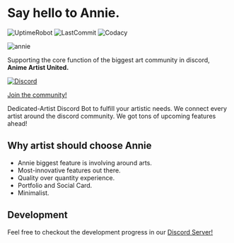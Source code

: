 # Say hello to **Annie.**

![UptimeRobot](https://img.shields.io/uptimerobot/ratio/7/m785358077-5e5319e608b670ed94da36d6?style=flat-square)
![LastCommit](https://img.shields.io/github/last-commit/klerikdust/anniediscord.svg?style=flat-square)
![Codacy](https://img.shields.io/codacy/grade/d60d5579018348af8fc310a9e5dffe36.svg?logo=Codacy&style=flat-square)

![annie](https://cdn.discordapp.com/avatars/501461775821176832/578de3a27b252ad2bf1e73bf1dd27210.png?size=256)

Supporting the core function of the biggest art community in discord,
**Anime Artist United.**

[![Discord](https://img.shields.io/discord/459891664182312980.svg?color=%237bb6ed&label=&logo=Discord&logoColor=%23f2f2f2&style=flat-square)](https://discord.gg/Tjsck8F)

[Join the community!](https://discord.gg/Tjsck8F)

Dedicated-Artist Discord Bot to fulfill your artistic needs.
We connect every artist around the discord community.
We got tons of upcoming features ahead!

## Why artist should choose Annie

- Annie biggest feature is involving around arts.
- Most-innovative features out there.
- Quality over quantity experience.
- Portfolio and Social Card.
- Minimalist.

## **Development**

Feel free to checkout the development progress in our [Discord Server!](https://discord.gg/7nDes9P)
